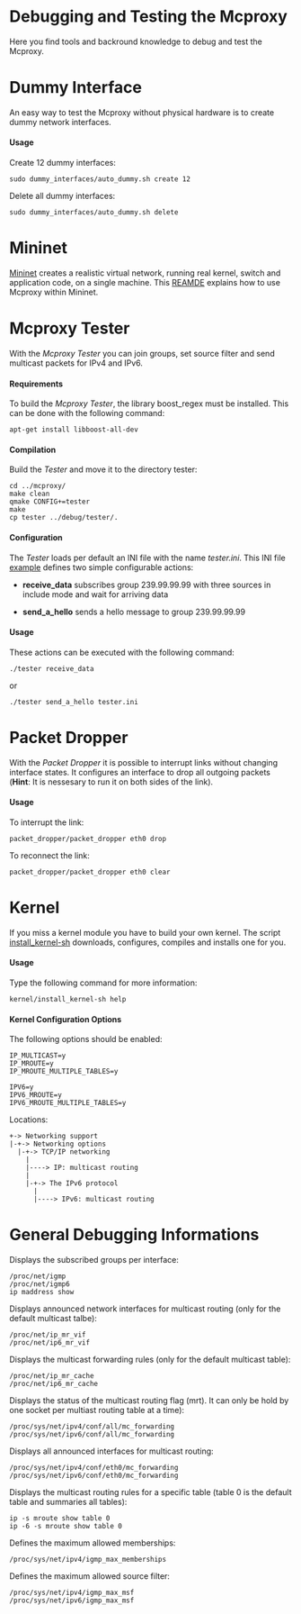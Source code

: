 <!--vim: set textwidth=80 formatoptions+=t wrapmargin=5 -->

Debugging and Testing the Mcproxy
=================================
Here you find tools and backround knowledge to debug and test the Mcproxy.


Dummy Interface
===============
An easy way to test the Mcproxy without physical hardware is to create dummy
network interfaces.

#### Usage
Create 12 dummy interfaces:

    sudo dummy_interfaces/auto_dummy.sh create 12

Delete all dummy interfaces:

    sudo dummy_interfaces/auto_dummy.sh delete

Mininet
=======
[Mininet](mininet.org) creates a realistic virtual network, running real
kernel, switch and application code, on a single machine. This
[REAMDE](mininet/README.md) explains how to use Mcproxy within Mininet.

Mcproxy Tester
==============
With the _Mcproxy Tester_ you can join groups, set source filter and send
multicast packets for IPv4 and IPv6. 

#### Requirements
To build the _Mcproxy Tester_, the library boost_regex must be installed. This
can be done with the following command:
  
    apt-get install libboost-all-dev

#### Compilation
Build the _Tester_ and move it to the directory tester:

    cd ../mcproxy/
    make clean 
    qmake CONFIG+=tester
    make
    cp tester ../debug/tester/.

#### Configuration
The _Tester_ loads per default an INI file with the name _tester.ini_. This INI file
[example](tester/tester.ini) defines two simple configurable actions: 

* **receive_data** subscribes group 239.99.99.99 with three sources in include mode and wait for arriving data

* **send_a_hello** sends a hello message to group 239.99.99.99       

#### Usage
These actions can be executed with the following command:

    ./tester receive_data

or

    ./tester send_a_hello tester.ini 

Packet Dropper
==============
With the _Packet Dropper_ it is possible to interrupt links without changing
interface states. It configures an interface to drop all outgoing
packets (**Hint**: It is nessesary to run it on both sides of the link).

#### Usage
To interrupt the link:

    packet_dropper/packet_dropper eth0 drop

To reconnect the link:

    packet_dropper/packet_dropper eth0 clear

Kernel
======
If you miss a kernel module you have to build your own kernel. The script
[install_kernel-sh](./kernel/install_kernel-sh) downloads, configures, compiles and
installs one for you.

#### Usage
Type the following command for more information:

    kernel/install_kernel-sh help

#### Kernel Configuration Options
The following options should be enabled:

    IP_MULTICAST=y
    IP_MROUTE=y
    IP_MROUTE_MULTIPLE_TABLES=y

    IPV6=y
    IPV6_MROUTE=y
    IPV6_MROUTE_MULTIPLE_TABLES=y

Locations:

    +-> Networking support
    |-+-> Networking options
      |-+-> TCP/IP networking
        |  
        |----> IP: multicast routing
        |
        |-+-> The IPv6 protocol
          |
          |----> IPv6: multicast routing


General Debugging Informations
==============================
Displays the subscribed groups per interface:

    /proc/net/igmp
    /proc/net/igmp6
    ip maddress show


Displays announced network interfaces for multicast routing (only for the default
multicast talbe):

    /proc/net/ip_mr_vif
    /proc/net/ip6_mr_vif


Displays the multicast forwarding rules (only for the default multicast table):

    /proc/net/ip_mr_cache
    /proc/net/ip6_mr_cache


Displays the status of the multicast routing flag (mrt). It can only be hold by
one socket per multiast routing table at a time):

    /proc/sys/net/ipv4/conf/all/mc_forwarding
    /proc/sys/net/ipv6/conf/all/mc_forwarding


Displays all announced interfaces for multicast routing:

    /proc/sys/net/ipv4/conf/eth0/mc_forwarding
    /proc/sys/net/ipv6/conf/eth0/mc_forwarding
    

Displays the multicast routing rules for a specific table (table 0 is the
default table and summaries all tables):

    ip -s mroute show table 0
    ip -6 -s mroute show table 0


Defines the maximum allowed memberships:

    /proc/sys/net/ipv4/igmp_max_memberships


Defines the maximum allowed source filter:

    /proc/sys/net/ipv4/igmp_max_msf
    /proc/sys/net/ipv6/igmp_max_msf
